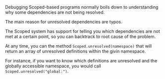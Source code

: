 Debugging Scoped-based programs normally boils down to understanding why some dependencies are not being resolved.

The main reason for unresolved dependencies are typos.

The Scoped system has support for telling you which dependencies are not met at a certain point, so you can backtrack to root cause of the problem.

At any time, you can the method ``Scoped.unresolved(namespace)`` that will return an array of unresolved definitions within the givin namespace.

For instance, if you want to know which definitions are unresolved and the globally accessible namespace, you would call ``Scoped.unresolved("global:")``.